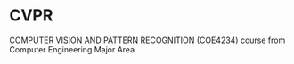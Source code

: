 # CVPR
 COMPUTER VISION AND PATTERN RECOGNITION (COE4234) course from Computer Engineering Major Area 
